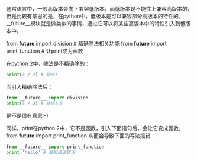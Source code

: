 通常语言中，一般高版本会向下兼容低版本，而低版本是不能往上兼容高版本的，但是比较有意思的是，在python中，低版本是可以兼容部分高版本的特性的。
__future__模块就是做类似的事情，通过它可以将某些高版本中的特性引入到低版本中。

from __future__ import division # 精确除法相关功能
from __future__ import print_function # 让print成为函数

在python 2中，除法是不精确除的：
```python
print(3 / 2) # 输出1
```
而引入精确除法后：
```python
from __future__ import division
print(3 / 2) # 输出1.5
```
是不是很有意思:-)

同样，print在python 2中，它不是函数，引入下面语句后，会让它变成函数，
from __future__ import print_function
从而会导致下面的写法报错：
```python
from __future__ import print_function
print 'hello' # 会报语法错误
```
